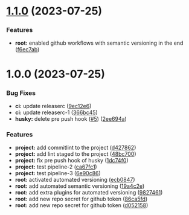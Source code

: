 # [1.1.0](https://github.com/demirtasdurmus/node-jest-typescript-starter/compare/v1.0.0...v1.1.0) (2023-07-25)


### Features

* **root:** enabled github workflows with semantic versioning in the end ([f6ec7ab](https://github.com/demirtasdurmus/node-jest-typescript-starter/commit/f6ec7abbbc5c870033518d4a1712d66987bc13e3))

# 1.0.0 (2023-07-25)


### Bug Fixes

* **ci:** update releaserc ([9ec12e6](https://github.com/demirtasdurmus/node-jest-typescript-starter/commit/9ec12e6da8f67124a0e5632e2c333cf8ddc763ee))
* **ci:** update releaserc-1 ([366bc45](https://github.com/demirtasdurmus/node-jest-typescript-starter/commit/366bc456b53bbba5e7af2bf46b426e6c4ca34184))
* **husky:** delete pre push hook ([#5](https://github.com/demirtasdurmus/node-jest-typescript-starter/issues/5)) ([2ee694a](https://github.com/demirtasdurmus/node-jest-typescript-starter/commit/2ee694a23cf444e55188cb1958fe083e525f0b2e))


### Features

* **project:** add commitlint to the project ([d427862](https://github.com/demirtasdurmus/node-jest-typescript-starter/commit/d427862e9711c8e148faef0e62d63b0a7d7b4c35))
* **project:** add lint staged to the project ([48bc700](https://github.com/demirtasdurmus/node-jest-typescript-starter/commit/48bc7006aef10569ad7a78a268735b34cc982fff))
* **project:** fix pre push hook of husky ([1dc74f0](https://github.com/demirtasdurmus/node-jest-typescript-starter/commit/1dc74f0a72bcfe3887c2463a70d702a23e401eae))
* **project:** test pipeline-2 ([ca67fc1](https://github.com/demirtasdurmus/node-jest-typescript-starter/commit/ca67fc1c1321c34be34134a6dc6c692cceb8f651))
* **project:** test pipeline-3 ([6e90c86](https://github.com/demirtasdurmus/node-jest-typescript-starter/commit/6e90c86c9d723bf76be5cd6155ea2956b966a186))
* **root:** activated automated versioning ([ecb0847](https://github.com/demirtasdurmus/node-jest-typescript-starter/commit/ecb08475ecfef92818f350adeb542508de66c149))
* **root:** add automated semantic versioning ([19a4c2e](https://github.com/demirtasdurmus/node-jest-typescript-starter/commit/19a4c2efd3ddd46278bfcb8eea78642e21385f41))
* **root:** add extra plugins for automated versioning ([9827461](https://github.com/demirtasdurmus/node-jest-typescript-starter/commit/98274612a37e272a04bf2cd3d02aa1381c190d13))
* **root:** add new repo secret for github token ([86ca5fd](https://github.com/demirtasdurmus/node-jest-typescript-starter/commit/86ca5fd61317319841b869bff66da147572ebcc5))
* **root:** add new repo secret for github token ([d052158](https://github.com/demirtasdurmus/node-jest-typescript-starter/commit/d052158c77eee4d7e3a8abbf98cee39e344aab3a))
